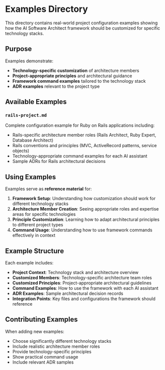 # Examples Directory

This directory contains real-world project configuration examples showing how the AI Software Architect framework should be customized for specific technology stacks.

## Purpose

Examples demonstrate:
- **Technology-specific customization** of architecture members
- **Project-appropriate principles** and architectural guidance  
- **Framework command examples** tailored to the technology stack
- **ADR examples** relevant to the project type

## Available Examples

### `rails-project.md`
Complete configuration example for Ruby on Rails applications including:
- Rails-specific architecture member roles (Rails Architect, Ruby Expert, Database Architect)
- Rails conventions and principles (MVC, ActiveRecord patterns, service objects)
- Technology-appropriate command examples for each AI assistant
- Sample ADRs for Rails architectural decisions

## Using Examples

Examples serve as **reference material** for:

1. **Framework Setup**: Understanding how customization should work for different technology stacks
2. **Architecture Member Creation**: Seeing appropriate roles and expertise areas for specific technologies
3. **Principle Customization**: Learning how to adapt architectural principles to different project types
4. **Command Usage**: Understanding how to use framework commands effectively in context

## Example Structure

Each example includes:
- **Project Context**: Technology stack and architecture overview
- **Customized Members**: Technology-specific architecture team roles
- **Customized Principles**: Project-appropriate architectural guidelines
- **Command Examples**: How to use the framework with each AI assistant
- **ADR Examples**: Sample architectural decision records
- **Integration Points**: Key files and configurations the framework should reference

## Contributing Examples

When adding new examples:
- Choose significantly different technology stacks
- Include realistic architecture member roles
- Provide technology-specific principles
- Show practical command usage
- Include relevant ADR samples